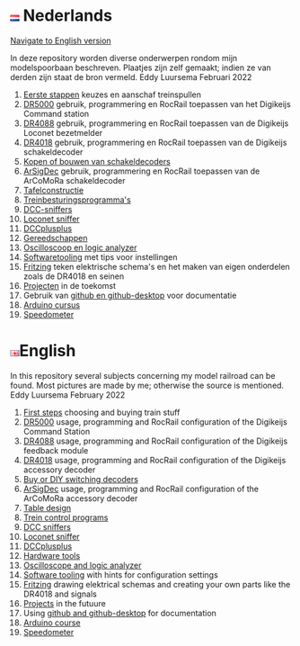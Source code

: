 # ![Nederlandse vlag](./images/nl.gif) Nederlands

[Navigate to English version](#English)

In deze repository worden diverse onderwerpen rondom mijn modelspoorbaan beschreven. Plaatjes zijn zelf gemaakt; indien ze van derden zijn staat de bron vermeld.
Eddy Luursema Februari 2022

1. [Eerste stappen](/FirstSteps/README.md) keuzes en aanschaf treinspullen
2. [DR5000](/DR5000/README.md) gebruik, programmering en RocRail toepassen van het Digikeijs Command station
3. [DR4088](/DR4088/README.md) gebruik, programmering en RocRail toepassen van de Digikeijs Loconet bezetmelder
4. [DR4018](/DR4018/README.md) gebruik, programmering en RocRail toepassen van de Digikeijs schakeldecoder     
5. [Kopen of bouwen van schakeldecoders](/BuyorDIYSignaldecoders/README.md)
6. [ArSigDec](/DCCNext/README.md) gebruik, programmering en RocRail toepassen van de ArCoMoRa schakeldecoder     
7. [Tafelconstructie](/Table/README.md)
8. [Treinbesturingsprogramma's](/TrainControl/README.md)
9. [DCC-sniffers](./DCCsniffers/README.md)
10. [Loconet sniffer](./Loconet/README.md)
11. [DCCplusplus](./DCCplusplus/README.md)
12. [Gereedschappen](./Hardwaretooling/README.md)
13. [Oscilloscoop en logic analyzer](./OscilloscopeLogicAnalyzer/README.md)
14. [Softwaretooling](./Softwaretooling.md) met tips voor instellingen
15. [Fritzing](./Fritzing/README.md) teken elektrische schema's en het maken van eigen onderdelen zoals de DR4018 en seinen
16. [Projecten](./Projects.md) in de toekomst
17. Gebruik van [github en github-desktop](/Github/README.md) voor documentatie
18. [Arduino cursus](/ArduinoCourse/README.md)
19. [Speedometer](/Speedometer/README.md)

# ![English flag](./images/gb.gif)English

In this repository several subjects concerning my model railroad can be found. Most pictures are made by me; otherwise the source is mentioned.
Eddy Luursema  February 2022

1. [First steps](/FirstSteps/README.md#English) choosing and buying train stuff  
2. [DR5000](/DR5000/README.md#English) usage, programming and RocRail configuration of the Digikeijs Command Station
3. [DR4088](/DR4088/README.md#English) usage, programming and RocRail configuration of the Digikeijs feedback module
4. [DR4018](/DR4018/README.md#English) usage, programming and RocRail configuration of the Digikeijs accessory decoder   
5. [Buy or DIY  switching decoders](/BuyorDIYSignaldecoders/README.md#English)
6. [ArSigDec](/DCCNext/README.md#English) usage, programming and RocRail configuration of the ArCoMoRa accessory decoder     
7. [Table design](/Table/README.md#English)
8. [Trein control programs](/TrainControl/README.md)
9. [DCC sniffers](./DCCsniffers/README.md#English)
10. [Loconet sniffer](./Loconet/README.md)
11. [DCCplusplus](./DCCplusplus/README.md#English)
12. [Hardware tools](./Hardwaretooling/README.md#English)
13. [Oscilloscope and logic analyzer](./OscilloscopeLogicAnalyzer/README.md)
14. [Software tooling](./Softwaretooling.md#English) with hints for configuration settings
15. [Fritzing](./Fritzing/README.md#English) drawing elektrical schemas and creating your own parts like the DR4018 and signals
16. [Projects](./Projects.md#English) in the futuure
17. Using [github and github-desktop](/Github/README.md#English) for documentation
18. [Arduino course](/ArduinoCourse/README.md#English)
19. [Speedometer](/Speedometer/README.md)
